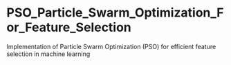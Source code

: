 # PSO_Particle_Swarm_Optimization_For_Feature_Selection
Implementation of Particle Swarm Optimization (PSO) for efficient feature selection in machine learning
